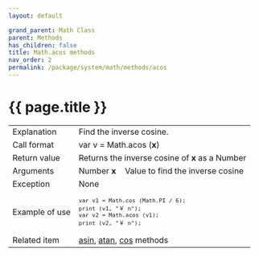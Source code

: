 ```yaml
---
layout: default

grand_parent: Math Class
parent: Methods
has_children: false
title: Math.acos methods
nav_order: 2
permalink: /package/system/math/methods/acos
---
```

# {{ page.title }}

<table>
  <tr>
    <td>Explanation</td>
    <td colspan="2">Find the inverse cosine.</td>
  </tr>
  <tr>
    <td>Call format</td>
    <td colspan="2">var v = Math.acos (<b>x</b>)</td>
  </tr>
  <tr>
    <td>Return value</td>
    <td colspan="2">Returns the inverse cosine of <b>x</b> as a Number</td>
  </tr>  
  <tr>
    <td>Arguments</td>
    <td>Number <b>x</b></td>
    <td>Value to find the inverse cosine</td>
  </tr>
  <tr>
    <td>Exception</td>
    <td colspan="2">None</td>
  </tr>
  <tr>
    <td>Example of use</td>
    <td colspan="2"><code><pre>var v1 = Math.cos (Math.PI / 6);
print (v1, "￥ n");
var v2 = Math.acos (v1);
print (v2, "￥ n");</pre></code></td>
  </tr>
  <tr>
    <td>Related item</td>
    <td colspan="2"><a href="/package/system/math/methods/asin">asin</a>, <a href="/package/system/math/methods/atan">atan</a>, <a href="/package/system/math/methods/cos">cos</a> methods</td>
  </tr>
</table>



